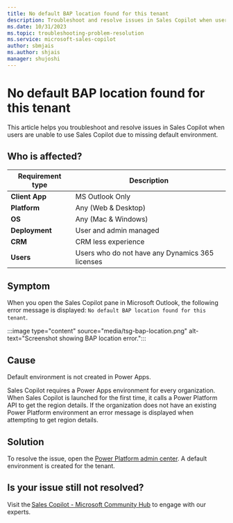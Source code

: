 ```yaml
---
title: No default BAP location found for this tenant 
description: Troubleshoot and resolve issues in Sales Copilot when users are unable to use Sales Copilot due to missing default environment
ms.date: 10/31/2023
ms.topic: troubleshooting-problem-resolution
ms.service: microsoft-sales-copilot
author: sbmjais
ms.author: shjais
manager: shujoshi
---
```


# No default BAP location found for this tenant

This article helps you troubleshoot and resolve issues in Sales Copilot when users are unable to use Sales Copilot due to missing default environment.

## Who is affected?

| Requirement type |Description  |
|----------------|--------------------|
| **Client App** | MS Outlook Only        |
| **Platform**   | Any (Web & Desktop)    |
| **OS**         | Any (Mac & Windows)    |
| **Deployment** | User and admin managed |
| **CRM**        | CRM less experience    |
| **Users**      | Users who do not have any Dynamics 365 licenses  |


## Symptom 

When you open the Sales Copilot pane in Microsoft Outlook, the following error message is displayed: `No default BAP location found for this tenant`. 

:::image type="content" source="media/tsg-bap-location.png" alt-text="Screenshot showing BAP location error.":::

## Cause

Default environment is not created in Power Apps.

Sales Copilot requires a Power Apps environment for every organization. When Sales Copilot is launched for the first time, it calls a Power Platform API to get the region details. If the organization does not have an existing Power Platform environment an error message is displayed when attempting to get region details.

## Solution

To resolve the issue, open the [Power Platform admin center](https://admin.powerplatform.microsoft.com/). A default environment is created for the tenant.

## Is your issue still not resolved?

Visit the [Sales Copilot - Microsoft Community Hub](https://techcommunity.microsoft.com/t5/viva-sales/bd-p/VivaSales) to engage with our experts.
